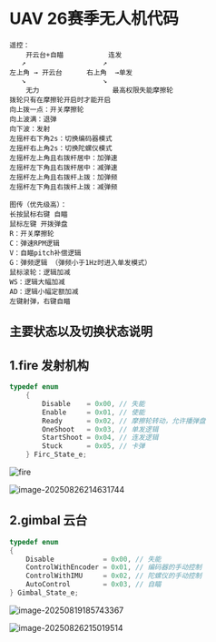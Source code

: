 # UAV 26赛季无人机代码

```
遥控：
    开云台+自瞄			 连发
   ↗                   ↗ 
左上角 → 开云台      右上角  →单发
   ↘                   ↘
    无力                  最高权限失能摩擦轮
拨轮只有在摩擦轮开启时才能开启
向上拨一点：开关摩擦轮
向上波满：退弹
向下波：发射
左摇杆右下角2s：切换编码器模式
左摇杆右上角2s：切换陀螺仪模式
左摇杆左上角且右拨杆居中：加弹速
左摇杆左下角且右拨杆居中：减弹速
左摇杆左上角且右拨杆上拨：加弹频
左摇杆左下角且右拨杆上拨：减弹频

图传（优先级高）：
长按鼠标右键 自瞄
鼠标左键 开拨弹盘
R：开关摩擦轮
C：弹速RPM逻辑
V：自瞄pitch补偿逻辑
G：弹频逻辑 （弹频小于1Hz时进入单发模式）
鼠标滚轮：逻辑加减
WS：逻辑大幅加减
AD：逻辑小幅定额加减
左键射弹，右键自瞄
```

## 主要状态以及切换状态说明

## 1.fire 发射机构

```c
typedef enum
    {
        Disable    = 0x00, // 失能
        Enable     = 0x01, // 使能
        Ready      = 0x02, // 摩擦轮转动，允许播弹盘
        OneShoot   = 0x03, // 单发逻辑
        StartShoot = 0x04, // 连发逻辑
        Stuck      = 0x05, // 卡弹
    } Firc_State_e;
```

![fire](https://gitee.com/lzero123/typora_-img/raw/master/PicGo/fire.png)

![image-20250826214631744](https://gitee.com/lzero123/typora_-img/raw/master/PicGo/image-20250826214631744.png)

## 2.gimbal 云台

```c
typedef enum
{
    Disable            = 0x00, // 失能
    ControlWithEncoder = 0x01, // 编码器的手动控制
    ControlWithIMU     = 0x02, // 陀螺仪的手动控制
    AutoControl        = 0x03, // 自瞄
} Gimbal_State_e;
```

![image-20250819185743367](https://gitee.com/lzero123/typora_-img/raw/master/PicGo/image-20250819185743367.png)

![image-20250826215019514](https://gitee.com/lzero123/typora_-img/raw/master/PicGo/image-20250826215019514.png)
